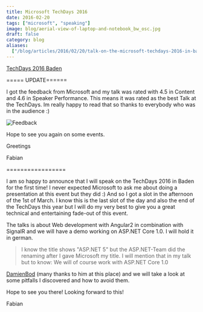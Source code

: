 ```yaml
---
title: Microsoft TechDays 2016
date: 2016-02-20
tags: ["microsoft", "speaking"]
image: blog/aerial-view-of-laptop-and-notebook_bw_osc.jpg
draft: false
category: blog
aliases:
  ["/blog/articles/2016/02/20/talk-on-the-microsoft-techdays-2016-in-baden/"]
---
```


[TechDays 2016 Baden](https://www.microsoft.com/de-ch/events/techdays)

===== UPDATE======

I got the feedback from Microsoft and my talk was rated with 4.5 in Content and 4.6 in Speaker Performance. This means it was rated as the best Talk at the TechDays. Im really happy to read that so thanks to everybody who was in the audience :)

![Feedback](https://cdn.offering.solutions/img/articles/wp-content/uploads/2016/02/Feedback.jpg)

Hope to see you again on some events.

Greetings

Fabian

=================

I am so happy to announce that I will speak on the TechDays 2016 in Baden for the first time! I never expected Microsoft to ask me about doing a presentation at this event but they did :) And so I got a slot in the afternoon of the 1st of March. I know this is the last slot of the day and also the end of the TechDays this year but I will do my very best to give you a great technical and entertaining fade-out of this event.

The talks is about Web development with Angular2 in combination with SignalR and we will have a demo working on ASP.NET Core 1.0. I will hold it in german.

> I know the title shows "ASP.NET 5" but the ASP.NET-Team did the renaming after I gave Microsoft my title. I will mention that in my talk but to know: We will of course work with ASP.NET Core 1.0

[DamienBod](http://damienbod.com/) (many thanks to him at this place) and we will take a look at some pitfalls I discovered and how to avoid them.

Hope to see you there! Looking forward to this!

Fabian

